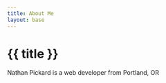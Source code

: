 ```yaml
---
title: About Me
layout: base
---
```


# {{ title }}

Nathan Pickard is a web developer from Portland, OR